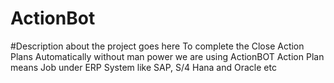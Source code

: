 # ActionBot
#Description about the project goes here
To complete the Close Action Plans Automatically without man power we are using ActionBOT
Action Plan means Job under ERP System like SAP, S/4 Hana and Oracle etc
